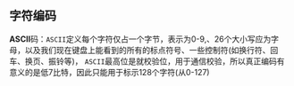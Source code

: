 

## 字符编码

**ASCII**码：`ASCII`定义每个字符仅占一个字节，表示为0-9,、26个大小写应为字母，以及我们现在键盘上能看到的所有的标点符号、一些控制符(如换行符、回车、换页、振铃等)， `ASCII`最高位是就校验位，用于通信校验，所以真正编码有意义的是低7比特，因此只能用于标示128个字符(从0-127)

